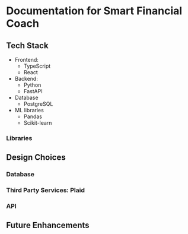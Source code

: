 # Documentation for Smart Financial Coach

## Tech Stack

- Frontend:
    - TypeScript
    - React
- Backend:
    - Python
    - FastAPI
- Database
    - PostgreSQL
- ML libraries
    - Pandas
    - Scikit-learn

### Libraries

## Design Choices

### Database

### Third Party Services: Plaid

### API

## Future Enhancements
